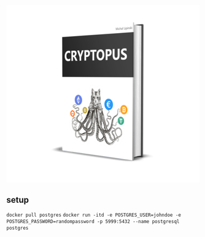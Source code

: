 ![logo](./logo.png)


## setup

```docker pull postgres```
```docker run -itd -e POSTGRES_USER=johndoe -e POSTGRES_PASSWORD=randompassword -p 5999:5432 --name postgresql postgres```